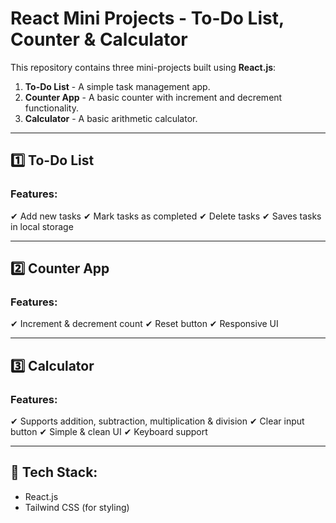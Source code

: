 # React Mini Projects - To-Do List, Counter & Calculator

This repository contains three mini-projects built using **React.js**:
1. **To-Do List** - A simple task management app.
2. **Counter App** - A basic counter with increment and decrement functionality.
3. **Calculator** - A basic arithmetic calculator.

---

## 1️⃣ To-Do List
### Features:
✔ Add new tasks
✔ Mark tasks as completed
✔ Delete tasks
✔ Saves tasks in local storage

---

## 2️⃣ Counter App
### Features:
✔ Increment & decrement count
✔ Reset button
✔ Responsive UI

---

## 3️⃣ Calculator
### Features:
✔ Supports addition, subtraction, multiplication & division
✔ Clear input button
✔ Simple & clean UI
✔ Keyboard support

---

## 📌 Tech Stack:
- React.js
- Tailwind CSS (for styling)
